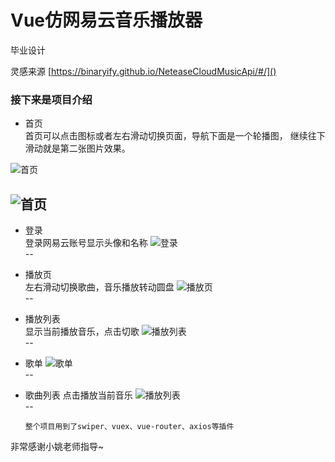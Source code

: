 # Vue仿网易云音乐播放器  

毕业设计  

灵感来源
[https://binaryify.github.io/NeteaseCloudMusicApi/#/]()  
   
### 接下来是项目介绍

* 首页   
  首页可以点击图标或者左右滑动切换页面，导航下面是一个轮播图，
  继续往下滑动就是第二张图片效果。

![首页](https://raw.githubusercontent.com/redflower808/myCloudMusic/master/screen-shot/WX20180630-214932%402x%202.png)

![首页](https://raw.githubusercontent.com/redflower808/myCloudMusic/master/screen-shot/WX20180630-215031%402x%202.png)  
-- 
* 登录  
登录网易云账号显示头像和名称
![登录](https://raw.githubusercontent.com/redflower808/myCloudMusic/master/screen-shot/WX20180630-214951%402x%202.png)  
--
* 播放页  
左右滑动切换歌曲，音乐播放转动圆盘
![播放页](https://raw.githubusercontent.com/redflower808/myCloudMusic/master/screen-shot/WX20180630-215133%402x%202.png)  
--
* 播放列表  
显示当前播放音乐，点击切歌
![播放列表](https://raw.githubusercontent.com/redflower808/myCloudMusic/master/screen-shot/1530418092871.jpg)  
--
* 歌单
![歌单](https://raw.githubusercontent.com/redflower808/myCloudMusic/master/screen-shot/WX20180630-215051%402x%202.png)  
--
* 歌曲列表
点击播放当前音乐
![播放列表](https://raw.githubusercontent.com/redflower808/myCloudMusic/master/screen-shot/WX20180630-215117%402x%202.png)  
--

  
	  整个项目用到了swiper、vuex、vue-router、axios等插件

非常感谢小姚老师指导~

